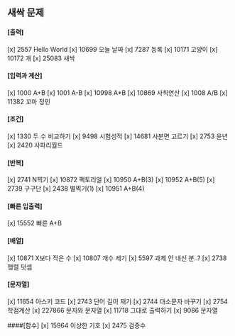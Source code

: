 ## 새싹 문제

#### [출력]
[x] 2557 Hello World
[x] 10699 오늘 날짜
[x] 7287 등록
[x] 10171 고양이
[x] 10172 개
[x] 25083 새싹

#### [입력과 계산]
[x] 1000 A+B
[x] 1001 A-B
[x] 10998 A*B
[x] 10869 사칙연산
[x] 1008 A/B
[x] 11382 꼬마 정민

#### [조건]
[x] 1330 두 수 비교하기
[x] 9498 시험성적
[x] 14681 사분면 고르기
[x] 2753 윤년
[x] 2420 사파리월드

#### [반복]
[x] 2741 N찍기
[x] 10872 팩토리얼
[x] 10950 A+B(3)
[x] 10952 A+B(5)
[x] 2739 구구단
[x] 2438 별찍기(1)
[x] 10951 A+B(4)

#### [빠른 입출력]
[x] 15552 빠른 A+B

#### [배열]
[x] 10871 X보다 작은 수
[x] 10807 개수 세기
[x] 5597 과제 안 내신 분..?
[x] 2738 행렬 덧셈

#### [문자열]
[x] 11654 아스키 코드
[x] 2743 단어 길이 재기
[x] 2744 대소문자 바꾸기
[x] 2754 학점계산
[x] 227866 문자와 문자열
[x] 11718 그대로 출력하기
[x] 9086 문자열

####[함수]
[x] 15964 이상한 기호
[x] 2475 검증수